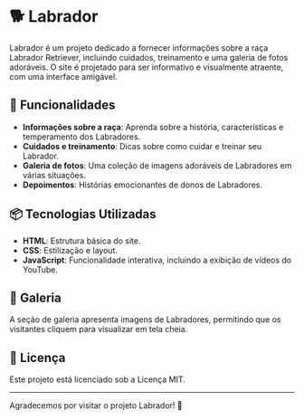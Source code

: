 # 🐕 Labrador

Labrador é um projeto dedicado a fornecer informações sobre a raça Labrador Retriever, incluindo cuidados, treinamento e uma galeria de fotos adoráveis. O site é projetado para ser informativo e visualmente atraente, com uma interface amigável.

## 🚀 Funcionalidades

- **Informações sobre a raça**: Aprenda sobre a história, características e temperamento dos Labradores.
- **Cuidados e treinamento**: Dicas sobre como cuidar e treinar seu Labrador.
- **Galeria de fotos**: Uma coleção de imagens adoráveis de Labradores em várias situações.
- **Depoimentos**: Histórias emocionantes de donos de Labradores.

## 📦 Tecnologias Utilizadas

- **HTML**: Estrutura básica do site.
- **CSS**: Estilização e layout.
- **JavaScript**: Funcionalidade interativa, incluindo a exibição de vídeos do YouTube.

## 📸 Galeria

A seção de galeria apresenta imagens de Labradores, permitindo que os visitantes cliquem para visualizar em tela cheia.

## 📄 Licença

Este projeto está licenciado sob a Licença MIT.

---

Agradecemos por visitar o projeto Labrador! 🐾